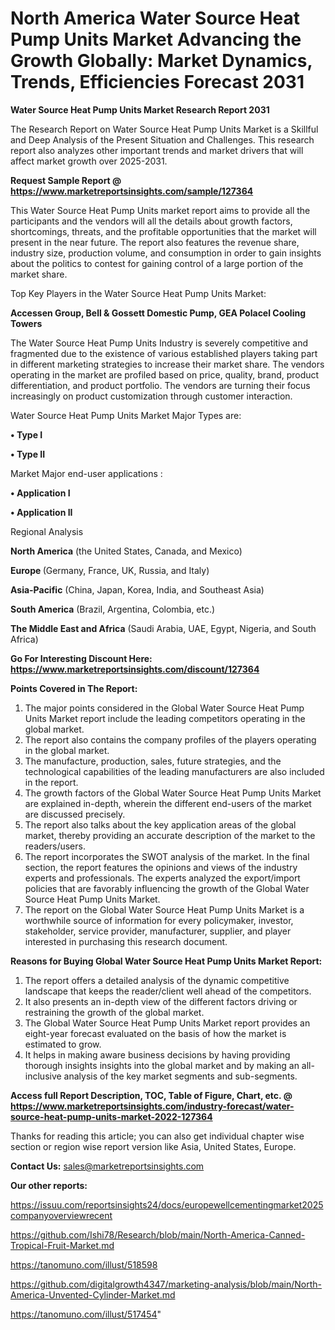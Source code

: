 # North America Water Source Heat Pump Units Market Advancing the Growth Globally: Market Dynamics, Trends, Efficiencies Forecast 2031

<strong>Water Source Heat Pump Units Market Research Report 2031</strong>

The Research Report on Water Source Heat Pump Units Market is a Skillful and Deep Analysis of the Present Situation and Challenges. This research report also analyzes other important trends and market drivers that will affect market growth over 2025-2031.

<strong>Request Sample Report @ <a href=https://www.marketreportsinsights.com/sample/127364>https://www.marketreportsinsights.com/sample/127364</a></strong>

This Water Source Heat Pump Units market report aims to provide all the participants and the vendors will all the details about growth factors, shortcomings, threats, and the profitable opportunities that the market will present in the near future. The report also features the revenue share, industry size, production volume, and consumption in order to gain insights about the politics to contest for gaining control of a large portion of the market share.

Top Key Players in the Water Source Heat Pump Units Market:

<strong>Accessen Group, Bell & Gossett Domestic Pump, GEA Polacel Cooling Towers</strong>

The Water Source Heat Pump Units Industry is severely competitive and fragmented due to the existence of various established players taking part in different marketing strategies to increase their market share. The vendors operating in the market are profiled based on price, quality, brand, product differentiation, and product portfolio. The vendors are turning their focus increasingly on product customization through customer interaction.

Water Source Heat Pump Units Market Major Types are:

<strong>• Type I

• Type II</strong>

Market Major end-user applications :

<strong>• Application I

• Application II</strong>

Regional Analysis

</u><strong><b>North America</b></strong> (the United States, Canada, and Mexico)

<strong><b>Europe </b></strong>(Germany, France, UK, Russia, and Italy)

<strong><b>Asia-Pacific</b></strong> (China, Japan, Korea, India, and Southeast Asia)

<strong><b>South America</b></strong> (Brazil, Argentina, Colombia, etc.)

<strong><b>The Middle East and Africa</b></strong> (Saudi Arabia, UAE, Egypt, Nigeria, and South Africa)

<strong>Go For Interesting Discount Here: <a href=https://www.marketreportsinsights.com/discount/127364>https://www.marketreportsinsights.com/discount/127364</a></strong>

<strong>Points Covered in The Report:</strong>
<ol>
  <li>The major points considered in the Global Water Source Heat Pump Units Market report include the leading competitors operating in the global market.</li>
  <li>The report also contains the company profiles of the players operating in the global market.</li>
  <li>The manufacture, production, sales, future strategies, and the technological capabilities of the leading manufacturers are also included in the report.</li>
  <li>The growth factors of the Global Water Source Heat Pump Units Market are explained in-depth, wherein the different end-users of the market are discussed precisely.</li>
  <li>The report also talks about the key application areas of the global market, thereby providing an accurate description of the market to the readers/users.</li>
  <li>The report incorporates the SWOT analysis of the market. In the final section, the report features the opinions and views of the industry experts and professionals. The experts analyzed the export/import policies that are favorably influencing the growth of the Global Water Source Heat Pump Units Market.</li>
  <li>The report on the Global Water Source Heat Pump Units Market is a worthwhile source of information for every policymaker, investor, stakeholder, service provider, manufacturer, supplier, and player interested in purchasing this research document.</li>
</ol>
<strong>Reasons for Buying Global Water Source Heat Pump Units Market Report:</strong>

<ol>
  <li>The report offers a detailed analysis of the dynamic competitive landscape that keeps the reader/client well ahead of the competitors.</li>
  <li>It also presents an in-depth view of the different factors driving or restraining the growth of the global market.</li>
  <li>The Global Water Source Heat Pump Units Market report provides an eight-year forecast evaluated on the basis of how the market is estimated to grow.</li>
  <li>It helps in making aware business decisions by having providing thorough insights insights into the global market and by making an all-inclusive analysis of the key market segments and sub-segments.</li>
</ol>
<strong>Access full Report Description, TOC, Table of Figure, Chart, etc. @ <a href=https://www.marketreportsinsights.com/industry-forecast/water-source-heat-pump-units-market-2022-127364>https://www.marketreportsinsights.com/industry-forecast/water-source-heat-pump-units-market-2022-127364</a></strong>


Thanks for reading this article; you can also get individual chapter wise section or region wise report version like Asia, United States, Europe.

<strong>Contact Us:</strong>
sales@marketreportsinsights.com

<strong>Our other reports:</strong>

<a href=https://issuu.com/reportsinsights24/docs/europewellcementingmarket2025companyoverviewrecent>https://issuu.com/reportsinsights24/docs/europewellcementingmarket2025companyoverviewrecent</a>

<a href=https://github.com/Ishi78/Research/blob/main/North-America-Canned-Tropical-Fruit-Market.md>https://github.com/Ishi78/Research/blob/main/North-America-Canned-Tropical-Fruit-Market.md</a>

<a href=https://tanomuno.com/illust/518598>https://tanomuno.com/illust/518598</a>

<a href=https://github.com/digitalgrowth4347/marketing-analysis/blob/main/North-America-Unvented-Cylinder-Market.md>https://github.com/digitalgrowth4347/marketing-analysis/blob/main/North-America-Unvented-Cylinder-Market.md</a>

<a href=https://tanomuno.com/illust/517454>https://tanomuno.com/illust/517454</a>"
